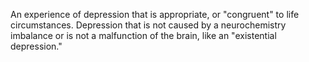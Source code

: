 An experience of depression that is appropriate, or "congruent" to life circumstances. Depression that is not caused by a neurochemistry imbalance or is not a malfunction of the brain, like an "existential depression."